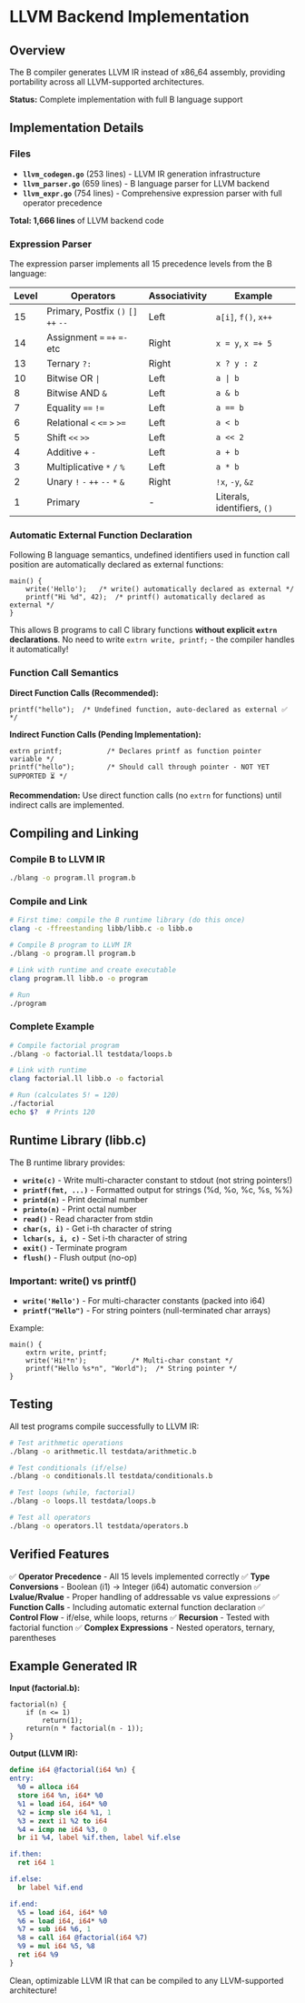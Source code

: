 # LLVM Backend Implementation

## Overview

The B compiler generates LLVM IR instead of x86_64 assembly, providing portability across all LLVM-supported architectures.

**Status:** Complete implementation with full B language support

## Implementation Details

### Files

- **`llvm_codegen.go`** (253 lines) - LLVM IR generation infrastructure
- **`llvm_parser.go`** (659 lines) - B language parser for LLVM backend
- **`llvm_expr.go`** (754 lines) - Comprehensive expression parser with full operator precedence

**Total: 1,666 lines** of LLVM backend code

### Expression Parser

The expression parser implements all 15 precedence levels from the B language:

| Level | Operators | Associativity | Example |
|-------|-----------|---------------|---------|
| 15 | Primary, Postfix `()` `[]` `++` `--` | Left | `a[i]`, `f()`, `x++` |
| 14 | Assignment `=` `=+` `=-` etc | Right | `x = y`, `x =+ 5` |
| 13 | Ternary `?:` | Right | `x ? y : z` |
| 10 | Bitwise OR `\|` | Left | `a \| b` |
| 8 | Bitwise AND `&` | Left | `a & b` |
| 7 | Equality `==` `!=` | Left | `a == b` |
| 6 | Relational `<` `<=` `>` `>=` | Left | `a < b` |
| 5 | Shift `<<` `>>` | Left | `a << 2` |
| 4 | Additive `+` `-` | Left | `a + b` |
| 3 | Multiplicative `*` `/` `%` | Left | `a * b` |
| 2 | Unary `!` `-` `++` `--` `*` `&` | Right | `!x`, `-y`, `&z` |
| 1 | Primary | - | Literals, identifiers, `()` |

### Automatic External Function Declaration

Following B language semantics, undefined identifiers used in function call position are automatically declared as external functions:

```b
main() {
    write('Hello');   /* write() automatically declared as external */
    printf("Hi %d", 42);  /* printf() automatically declared as external */
}
```

This allows B programs to call C library functions **without explicit `extrn` declarations**. No need to write `extrn write, printf;` - the compiler handles it automatically!

### Function Call Semantics

**Direct Function Calls (Recommended):**
```b
printf("hello");  /* Undefined function, auto-declared as external ✅ */
```

**Indirect Function Calls (Pending Implementation):**
```b
extrn printf;           /* Declares printf as function pointer variable */
printf("hello");        /* Should call through pointer - NOT YET SUPPORTED ⏳ */
```

**Recommendation:** Use direct function calls (no `extrn` for functions) until indirect calls are implemented.

## Compiling and Linking

### Compile B to LLVM IR

```bash
./blang -o program.ll program.b
```

### Compile and Link

```bash
# First time: compile the B runtime library (do this once)
clang -c -ffreestanding libb/libb.c -o libb.o

# Compile B program to LLVM IR
./blang -o program.ll program.b

# Link with runtime and create executable
clang program.ll libb.o -o program

# Run
./program
```

### Complete Example

```bash
# Compile factorial program
./blang -o factorial.ll testdata/loops.b

# Link with runtime
clang factorial.ll libb.o -o factorial

# Run (calculates 5! = 120)
./factorial
echo $?  # Prints 120
```

## Runtime Library (libb.c)

The B runtime library provides:

- **`write(c)`** - Write multi-character constant to stdout (not string pointers!)
- **`printf(fmt, ...)`** - Formatted output for strings (%d, %o, %c, %s, %%)
- **`printd(n)`** - Print decimal number
- **`printo(n)`** - Print octal number
- **`read()`** - Read character from stdin
- **`char(s, i)`** - Get i-th character of string
- **`lchar(s, i, c)`** - Set i-th character of string
- **`exit()`** - Terminate program
- **`flush()`** - Flush output (no-op)

### Important: write() vs printf()

- **`write('Hello')`** - For multi-character constants (packed into i64)
- **`printf("Hello")`** - For string pointers (null-terminated char arrays)

Example:
```b
main() {
    extrn write, printf;
    write('Hi!*n');           /* Multi-char constant */
    printf("Hello %s*n", "World");  /* String pointer */
}
```

## Testing

All test programs compile successfully to LLVM IR:

```bash
# Test arithmetic operations
./blang -o arithmetic.ll testdata/arithmetic.b

# Test conditionals (if/else)
./blang -o conditionals.ll testdata/conditionals.b

# Test loops (while, factorial)
./blang -o loops.ll testdata/loops.b

# Test all operators
./blang -o operators.ll testdata/operators.b
```

## Verified Features

✅ **Operator Precedence** - All 15 levels implemented correctly
✅ **Type Conversions** - Boolean (i1) → Integer (i64) automatic conversion
✅ **Lvalue/Rvalue** - Proper handling of addressable vs value expressions
✅ **Function Calls** - Including automatic external function declaration
✅ **Control Flow** - if/else, while loops, returns
✅ **Recursion** - Tested with factorial function
✅ **Complex Expressions** - Nested operators, ternary, parentheses

## Example Generated IR

**Input (factorial.b):**
```b
factorial(n) {
    if (n <= 1)
        return(1);
    return(n * factorial(n - 1));
}
```

**Output (LLVM IR):**
```llvm
define i64 @factorial(i64 %n) {
entry:
  %0 = alloca i64
  store i64 %n, i64* %0
  %1 = load i64, i64* %0
  %2 = icmp sle i64 %1, 1
  %3 = zext i1 %2 to i64
  %4 = icmp ne i64 %3, 0
  br i1 %4, label %if.then, label %if.else

if.then:
  ret i64 1

if.else:
  br label %if.end

if.end:
  %5 = load i64, i64* %0
  %6 = load i64, i64* %0
  %7 = sub i64 %6, 1
  %8 = call i64 @factorial(i64 %7)
  %9 = mul i64 %5, %8
  ret i64 %9
}
```

Clean, optimizable LLVM IR that can be compiled to any LLVM-supported architecture!
